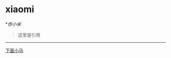 # xiaomi
**仿小米*
>这里是引用
---
[下面小马](http://www.sucaitianxia.net/sheji/pic/200902/20090208015345473.jpg,"小马")
